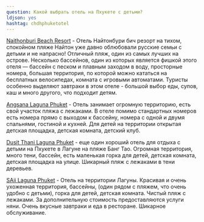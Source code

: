 ```yaml
---
question: Какой выбрать отель на Пхукете с детьми?
ldjson: yes
hashtag: chdhphuketotel
---
```



[Naithonburi Beach Resort](https://goo.gl/maps/6Yc7vfpqbx44J7r7A) - Отель Найтонбури бич резорт на тихом, спокойном пляже Найтон уже давно облюбовали русские семьи с детьми и не напрасно! Отличный пляж, один из самых лучших на острове. Несколько бассейнов, один из которых является фишкой этого отеля — бассейн с песком и плавным заходом в воду, просторные номера, большая территория, по которой можно кататься на бесплатных велосипедах, комната с игровыми автоматами. Туристы особенно выделяют завтраки в этом отеле - большой выбор еды, супов, каш и много другого, что подходит детям.

[Angsana Laguna Phuket](https://goo.gl/maps/HYB8RBrguGMCZJWF8) - Отель занимает огромную территорию, есть свой участок пляжа с лежаками. В отеле помимо стандартных номеров есть номера прямо с выходом к бассейну, номера с одной и двумя спальнями, гостиной и кухней. Для детей на территории открытая детская площадка, детская комната, детский клуб.

[Dusit Thani Laguna Phuket](https://goo.gl/maps/quniWHUkZtAjhaxw6) - еще один хороший отель для отдыха с детьми на Пхукете в Лагуне на пляже Банг Тао. Огромная территория, много тени, бассейн, есть маленькая горка для детей, детская комната, детская площадка на улице. Шикарный пляж с лежаками в тени деревьев.

[SAii Laguna Phuket](https://g.page/SAiiLagunaPhuket?share) - Отель на территории Лагуны. Красивая и очень ухоженная территория, бассейны, (один рядом с пляжем, что очень удобно с детьми), горка для детей, детская комната. Чистый пляж с лежаками. За дополнительную стоимость предоставляются услуги няни. Очень вкусные завтраки и еда в ресторане. Шикарное обслуживание.
